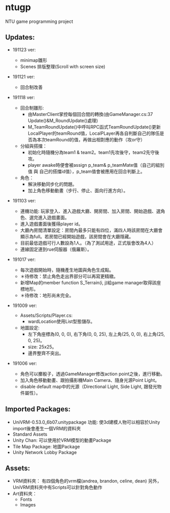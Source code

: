 # ntugp
NTU game programming project

## Updates:

- 191123 ver:
  - minimap雛形
  - Scenes 排版整理(Scroll with screen size)
- 191121 ver:
  - 回合制改善
- 191118 ver:
  - 回合制雛形:
    - 由MasterClient掌控每個回合間的轉換(由GameManager.cs:37 Update()&M_RoundUpdate()處理)
    - M_TeamRoundUpdate()中呼叫RPC函式TeamRoundUpdate()更新LocalPlayer的teamRound值，LocalPLayer再各自判斷自己的隊伍是否為本次teamRound的值，再做出相對應的動作（攻or守）
  - 分組與搭擋：
    - 初始化時隨機分為team1 & team2。team1先攻後守，team2先守後攻。
    - player awake時便會被assign p_team& p_teamMate值（自己的組別值 與 自己的搭擋id值），p_team值會被應用在回合判斷上。
  - 角色：
    - 解決移動同步化的問題。
    - 加上角色移動動畫（步行、停止、面向行進方向）。

- 191103 ver:
  - 連機功能: 玩家登入、進入遊戲大廳、開房間、加入房間、開始遊戲、選角色、選完進入遊戲畫面。
  - 進入遊戲畫面後獲得player id。
  - 大廳內房間清單設定：房間內最多只能有四位，滿四人時該房間在大廳會顯示為full。若房間已經開始遊戲，該房間會在大廳隱藏。
  - 目前最低遊戲可行人數設為1人。（為了測試用途，正式版會改為4人）
  - 連線固定連到rue伺服器（俄羅斯）。

- 191017 ver:
  - 每次遊戲開始時，隨機產生地圖與角色生成點。
  - ＊待修改：禁止角色走出界部分可以再寫更精緻。
  - 新增Map的member function S_Terrain(i, j)給game manager取得該座標地形。
  - ＊待修改：地形尚未完全。

- 191009 ver:
  - Assets/Scripts/Player.cs: 
    - wardLocation使用List<Vector3>型態儲存。
  - 地圖設定:
    - 左下角座標為(0, 0, 0), 右下角(0, 0, 25), 左上角(25, 0, 0), 右上角(25, 0, 25)。
    - size: 25x25。
    - 邊界整齊不突出。
- 191006 ver:
  - 角色可以擲骰子，透過GameManager修改action point之後，進行移動。
  - 加入角色移動動畫、跟拍攝影機Main Camera、隨身光源Point Light。
  - disable default map中的光源（Directional Light, Side Light, 跟發光物件屬性）。
 
## Imported Packages: 
- UniVRM-0.53.0_6b07.unitypackage
  功能: 使3d建模人物可以相容於Unity
  import後會產生一個VRM的資料夾
- Standard Assets
- Unity Chan: 可以使用於VRM模型的動畫Package
- Tile Map Package: 地圖Package
- Unity Network Lobby Package

## Assets:
- VRM資料夾：
  有四個角色的vrm檔(andrea, brandon, celine, dean)
  另外，UniVRM資料夾中有Scripts可以針對角色動作
- Art資料夾：
  - Fonts
  - Images

